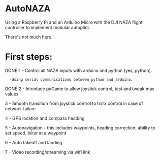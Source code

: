 AutoNAZA
========

Using a Raspberry Pi and an Arduino Micro with the DJI NAZA flight controller to implement modular autopilot.

There's not much here.

First steps:
============

DONE 1 - Control all NAZA inputs with arduino and python (yes, python).

      -Using serial communications between python and arduino.
      
DONE 2 - Introduce pyGame to allow joystick control, test and tweak max values

3 - Smooth transition from joystick control to tx/rx control in case of network failure

4 - GPS location and compass heading

5 - Autonavigation - this includes waypoints, heading correction, ability to set speed, loiter at a waypoint

6 - Auto takeoff and landing

7 - Video recording/streaming via wifi link
